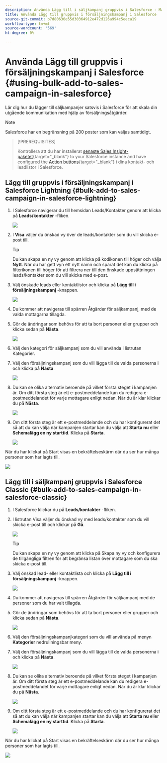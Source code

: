 ```yaml
---
description: Använda Lägg till i säljkampanj gruppvis i Salesforce - Marketo Docs - produktdokumentation
title: Använda Lägg till gruppvis i försäljningskampanj i Salesforce
source-git-commit: b7d80630e55d30364912e472d126a994c5eeca19
workflow-type: tm+mt
source-wordcount: '569'
ht-degree: 0%

---
```


# Använda Lägg till gruppvis i försäljningskampanj i Salesforce {#using-bulk-add-to-sales-campaign-in-salesforce}

Lär dig hur du lägger till säljkampanjer satsvis i Salesforce för att skala din utgående kommunikation med hjälp av försäljningsåtgärder.

>[!NOTE]
>
>Salesforce har en begränsning på 200 poster som kan väljas samtidigt.

>[!PREREQUISITES]
>
>Kontrollera att du har installerat [senaste Sales Insight-paketet](/help/marketo/product-docs/marketo-sales-insight/msi-for-salesforce/upgrading/upgrading-your-msi-package.md){target="_blank"} to your Salesforce instance and have configured the [Action buttons](/help/marketo/product-docs/marketo-sales-insight/actions/crm/salesforce-package-configuration/add-action-buttons-to-salesforce-list-view.md){target="_blank"} i dina kontakt- och leadlistor i Salesforce.

## Lägg till gruppvis i försäljningskampanj i Salesforce Lightning {#bulk-add-to-sales-campaign-in-salesforce-lightning}

1. I Salesforce navigerar du till hemsidan Leads/Kontakter genom att klicka på **Leads/kontakter** -fliken.

   ![](assets/using-bulk-add-to-sales-campaign-in-salesforce-1.png)

1. I **Visa** väljer du önskad vy över de leads/kontakter som du vill skicka e-post till.

   >[!TIP]
   >
   >Du kan skapa en ny vy genom att klicka på kodikonen till höger och välja **Nytt**. När du har gett vyn ett nytt namn och sparat det kan du klicka på filterikonen till höger för att filtrera ner till den önskade uppsättningen leads/kontakter som du vill skicka med e-post.

1. Välj önskade leads eller kontaktlistor och klicka på **Lägg till i försäljningskampanj** -knappen.

   ![](assets/using-bulk-add-to-sales-campaign-in-salesforce-2.png)

1. Du kommer att navigeras till spärren Åtgärder för säljkampanj, med de valda mottagarna tillagda.

1. Gör de ändringar som behövs för att ta bort personer eller grupper och klicka sedan på **Nästa**.

   ![](assets/using-bulk-add-to-sales-campaign-in-salesforce-3.png)

1. Välj den kategori för säljkampanj som du vill använda i listrutan Kategorier.

1. Välj den försäljningskampanj som du vill lägga till de valda personerna i och klicka på **Nästa**.

   ![](assets/using-bulk-add-to-sales-campaign-in-salesforce-4.png)

1. Du kan se olika alternativ beroende på vilket första steget i kampanjen är. Om ditt första steg är ett e-postmeddelande kan du redigera e-postmeddelandet för varje mottagare enligt nedan. När du är klar klickar du på **Nästa**.

   ![](assets/using-bulk-add-to-sales-campaign-in-salesforce-5.png)

1. Om ditt första steg är ett e-postmeddelande och du har konfigurerat det så att du kan välja när kampanjen startar kan du välja att **Starta nu** eller **Schemalägg en ny starttid**. Klicka på **Starta**.

   ![](assets/using-bulk-add-to-sales-campaign-in-salesforce-6.png)

När du har klickat på Start visas en bekräftelseskärm där du ser hur många personer som har lagts till.

![](assets/using-bulk-add-to-sales-campaign-in-salesforce-7.png)

## Lägg till i säljkampanj gruppvis i Salesforce Classic {#bulk-add-to-sales-campaign-in-salesforce-classic}

1. I Salesforce klickar du på **Leads/kontakter** -fliken.

1. I listrutan Visa väljer du önskad vy med leads/kontakter som du vill skicka e-post till och klickar på **Gå**.

   ![](assets/using-bulk-add-to-sales-campaign-in-salesforce-8.png)

   >[!TIP]
   >
   >Du kan skapa en ny vy genom att klicka på Skapa ny vy och konfigurera de tillgängliga filtren för att begränsa listan över mottagare som du ska skicka e-post till.

1. Välj önskad lead- eller kontaktlista och klicka på **Lägg till i försäljningskampanj** -knappen.

   ![](assets/using-bulk-add-to-sales-campaign-in-salesforce-9.png)

1. Du kommer att navigeras till spärren Åtgärder för säljkampanj med de personer som du har valt tillagda.

1. Gör de ändringar som behövs för att ta bort personer eller grupper och klicka sedan på **Nästa**.

   ![](assets/using-bulk-add-to-sales-campaign-in-salesforce-10.png)

1. Välj den försäljningskampanjkategori som du vill använda på menyn **Kategorier** nedrullningsbar meny.

1. Välj den försäljningskampanj som du vill lägga till de valda personerna i och klicka på **Nästa**.

   ![](assets/using-bulk-add-to-sales-campaign-in-salesforce-11.png)

1. Du kan se olika alternativ beroende på vilket första steget i kampanjen är. Om ditt första steg är ett e-postmeddelande kan du redigera e-postmeddelandet för varje mottagare enligt nedan. När du är klar klickar du på **Nästa**.

   ![](assets/using-bulk-add-to-sales-campaign-in-salesforce-12.png)

1. Om ditt första steg är ett e-postmeddelande och du har konfigurerat det så att du kan välja när kampanjen startar kan du välja att **Starta nu** eller **Schemalägg en ny starttid**. Klicka på **Starta**.

   ![](assets/using-bulk-add-to-sales-campaign-in-salesforce-13.png)

När du har klickat på Start visas en bekräftelseskärm där du ser hur många personer som har lagts till.

![](assets/using-bulk-add-to-sales-campaign-in-salesforce-14.png)
